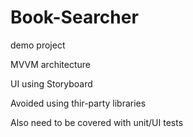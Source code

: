 # Book-Searcher
demo project

MVVM architecture

UI using Storyboard

Avoided using thir-party libraries

Also need to be covered with unit/UI tests
